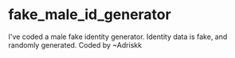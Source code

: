 # fake_male_id_generator
I've coded a male fake identity generator. Identity data is fake, and randomly generated. Coded by ~Adriskk
